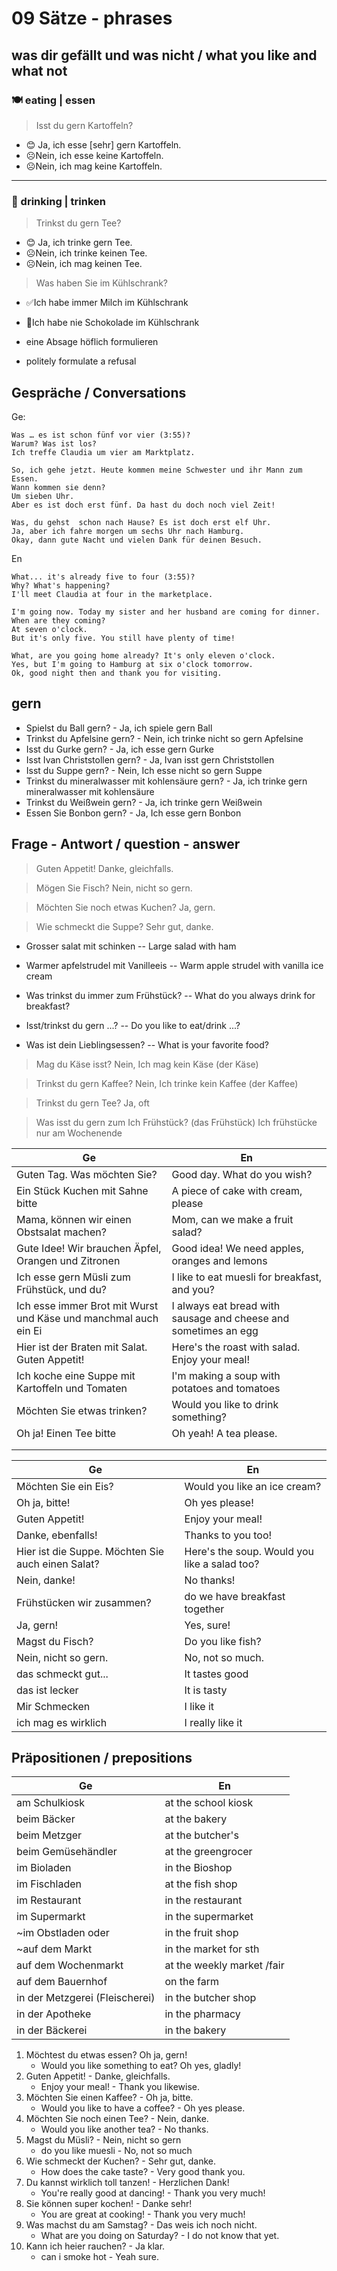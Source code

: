 # 09 Sätze - phrases

## was dir gefällt und was nicht / what you like and what not

### 🍽 eating | essen

> Isst du gern Kartoffeln?
- 😊 Ja, ich esse \[sehr] gern Kartoffeln.
- ☹️Nein, ich esse keine Kartoffeln.
- ☹️Nein, ich mag keine Kartoffeln.
___
### 🍹 drinking | trinken

> Trinkst du gern Tee?
- 😊 Ja, ich trinke gern Tee.
- ☹️Nein, ich trinke keinen Tee.
- ☹️Nein, ich mag keinen Tee.

> Was haben Sie im Kühlschrank?
- ✅Ich habe immer Milch im Kühlschrank
- 🚫Ich habe nie Schokolade im Kühlschrank

- eine Absage höflich formulieren
- politely formulate a refusal

## Gespräche / Conversations

Ge:
```
Was … es ist schon fünf vor vier (3:55)?
Warum? Was ist los?
Ich treffe Claudia um vier am Marktplatz.

So, ich gehe jetzt. Heute kommen meine Schwester und ihr Mann zum Essen.
Wann kommen sie denn?
Um sieben Uhr.
Aber es ist doch erst fünf. Da hast du doch noch viel Zeit!

Was, du gehst  schon nach Hause? Es ist doch erst elf Uhr.
Ja, aber ich fahre morgen um sechs Uhr nach Hamburg.
Okay, dann gute Nacht und vielen Dank für deinen Besuch.
```

En
```
What... it's already five to four (3:55)?
Why? What's happening?
I'll meet Claudia at four in the marketplace.

I'm going now. Today my sister and her husband are coming for dinner.
When are they coming?
At seven o'clock.
But it's only five. You still have plenty of time!

What, are you going home already? It's only eleven o'clock.
Yes, but I'm going to Hamburg at six o'clock tomorrow.
Ok, good night then and thank you for visiting.
```

## gern

- Spielst du Ball gern? - Ja, ich spiele gern Ball
- Trinkst du Apfelsine gern? - Nein, ich trinke nicht so gern Apfelsine
- Isst du Gurke gern? - Ja, ich esse gern Gurke
- Isst Ivan Christstollen gern? - Ja, Ivan isst gern Christstollen
- Isst du Suppe gern? - Nein, Ich esse nicht so gern Suppe 
- Trinkst du mineralwasser mit kohlensäure gern? - Ja, ich trinke gern mineralwasser mit kohlensäure
- Trinkst du Weißwein gern? - Ja, ich trinke gern Weißwein
- Essen Sie Bonbon gern? - Ja, Ich esse gern Bonbon

## Frage - Antwort / question - answer

> Guten Appetit!
> Danke, gleichfalls.

> Mögen Sie Fisch?
> Nein, nicht so gern.

> Möchten Sie noch etwas Kuchen?
> Ja, gern.

> Wie schmeckt die Suppe?
> Sehr gut, danke.

- Grosser salat mit schinken -- Large salad with ham
- Warmer apfelstrudel mit Vanilleeis -- Warm apple strudel with vanilla ice cream

- Was trinkst du immer zum Frühstück? -- What do you always drink for breakfast?
- Isst/trinkst du gern ...? -- Do you like to eat/drink ...?
- Was ist dein Lieblingsessen? -- What is your favorite food?

> Mag du Käse isst?
> Nein, Ich mag kein Käse (der Käse)

> Trinkst du gern Kaffee?
> Nein, Ich trinke kein Kaffee (der Kaffee) 

> Trinkst du gern Tee?
> Ja, oft

> Was isst du gern zum Ich Frühstück? (das Frühstück)
> Ich frühstücke nur am Wochenende



| Ge                                                              | En                                                               |
|-----------------------------------------------------------------|------------------------------------------------------------------|
| Guten Tag. Was möchten Sie?                                     | Good day. What do you wish?                                      |
| Ein Stück Kuchen mit Sahne bitte                                | A piece of cake with cream, please                               |
| Mama, können wir einen Obstsalat machen?                        | Mom, can we make a fruit salad?                                  |
| Gute Idee! Wir brauchen Äpfel, Orangen und Zitronen             | Good idea! We need apples, oranges and lemons                    |
| Ich esse gern Müsli zum Frühstück, und du?                      | I like to eat muesli for breakfast, and you?                     |
| Ich esse immer Brot mit Wurst und Käse und manchmal auch ein Ei | I always eat bread with sausage and cheese and sometimes an egg  |
| Hier ist der Braten mit Salat. Guten Appetit!                   | Here's the roast with salad. Enjoy your meal!                    |
| Ich koche eine Suppe mit Kartoffeln und Tomaten                 | I'm making a soup with potatoes and tomatoes                     |
| Möchten Sie etwas trinken?                                      | Would you like to drink something?                               |
| Oh ja! Einen Tee bitte                                          | Oh yeah! A tea please.                                           |
|                                                                 |                                                                  |
|                                                                 |                                                                  |


| Ge                                                | En                                           |
|---------------------------------------------------|----------------------------------------------|
| Möchten Sie ein Eis?                              | Would you like an ice cream?                 | 
| Oh ja, bitte!                                     | Oh yes please!                               |
| Guten Appetit!                                    | Enjoy your meal!                             |
| Danke, ebenfalls!                                 | Thanks to you too!                           |
| Hier ist die Suppe. Möchten Sie auch einen Salat? | Here's the soup. Would you like a salad too? |
| Nein, danke!                                      | No thanks!                                   |
| Frühstücken wir zusammen?                       | do we have breakfast together                |
| Ja, gern!                                         | Yes, sure!                                   |
| Magst du Fisch?                                   | Do you like fish?                            |
| Nein, nicht so gern.                              | No, not so much.                             |
| das schmeckt gut...                               | It tastes good                               |
| das ist lecker                                    | It is tasty                                  |
| Mir Schmecken                                     | I like it                                    |
| ich mag es wirklich                               | I really like it                             |

## Präpositionen / prepositions

| Ge                             | En                                |
|--------------------------------|-----------------------------------|
| am Schulkiosk                  | at the school kiosk               |
| beim Bäcker                    | at the bakery                     |
| beim Metzger                   | at the butcher's                  |
| beim Gemüsehändler             | at the greengrocer                |
| im Bioladen                    | in the Bioshop                    |
| im Fischladen                  | at the fish shop                  |
| im Restaurant                  | in the restaurant                 |
| im Supermarkt                  | in the supermarket                |
| ~im Obstladen oder             | in the fruit shop                 |
| ~auf dem Markt                 | in the market for sth             |
| auf dem Wochenmarkt            | at the weekly market /fair        |
| auf dem Bauernhof              | on the farm                       |
| in der Metzgerei (Fleischerei) | in the butcher shop               |
| in der Apotheke                | in the pharmacy                   |
| in der Bäckerei                | in the bakery                     |

1. Möchtest du etwas essen? Oh ja, gern!
   - Would you like something to eat? Oh yes, gladly!
2. Guten Appetit! - Danke, gleichfalls.
   - Enjoy your meal! - Thank you likewise.
3. Möchten Sie einen Kaffee? - Oh ja, bitte.
   - Would you like to have a coffee? - Oh yes please.
4. Möchten Sie noch einen Tee? - Nein, danke.
   - Would you like another tea? - No thanks.
5. Magst du Müsli? - Nein, nicht so gern
   - do you like muesli - No, not so much
6. Wie schmeckt der Kuchen? - Sehr gut, danke.
   - How does the cake taste? - Very good thank you.
7. Du kannst wirklich toll tanzen! - Herzlichen Dank!
   - You're really good at dancing! - Thank you very much!
8. Sie können super kochen! - Danke sehr!
   - You are great at cooking! - Thank you very much!
9. Was machst du am Samstag? - Das weis ich noch nicht.
   - What are you doing on Saturday? - I do not know that yet.
10. Kann ich heier rauchen? - Ja klar.
    - can i smoke hot - Yeah sure.